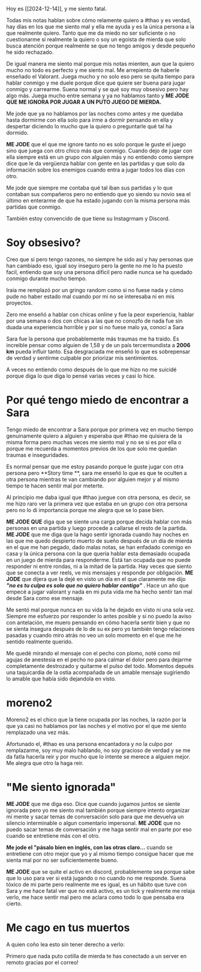 
Hoy es [[2024-12-14]], y me siento fatal.

Todas mis notas hablan sobre cómo relamente quiero a #thao y es verdad, hay días en los que me siento mal y ella me ayuda y es la única persona a la que realmente quiero. Tanto que me da miedo no ser suficiente o no cuestionarme si realmente la quiero o soy un egoista de mierda que solo busca atención porque realmente se que no tengo amigos y desde pequeño he sido rechazado. 

De igual manera me siento mal porque mis notas mienten, aun que la quiero mucho no todo es perfecto y me siento mal. 
Me arrepiento de haberle enseñado el Valorant. 
Juega mucho y no solo eso pero se quita tiempo para hablar conmigo  y me duele porque dice que quiere ser buena para jugar conmigo y carrearme. Suena normal y se qué soy muy obsesivo pero hay algo más. Juega mucho entre semana y ya no hablamos tanto y **ME JODE QUE ME IGNORA POR JUGAR A UN PUTO JUEGO DE MIERDA.** 

Me jode que ya no hablamos por las noches como antes y me quedaba hasta dormirme con ella solo para irme a dormir pensando en ella y despertar diciendo lo mucho que la quiero o preguntarle qué tal ha dormido.

**ME JODE** que el que me ignore tanto no es solo porque le guste el juego sino que juega con otro chico más que conmigo. Cuando dejo de jugar con ella siempre está en un grupo con alguien más y no entiendo como siempre dice que le da vergüenza hablar con gente en las partidas y que solo da información sobre los enemigos cuando entra a jugar todos los días con otro. 

Me jode que siempre me contaba qué tal iban sus partidas y lo que contaban sus compañeros pero no entiendo que yo siendo su novio sea el último en enterarme de que ha estado jugando con la misma persona más partidas que conmigo. 

También estoy convencido de que tiene su Instagrmam y Discord.

# Soy obsesivo?

Creo que si pero tengo razones, no siempre he sido así y hay personas que han cambiado eso, igual soy inseguro pero la gente no me lo ha puesto facil, entiendo que soy una persona dificil pero nadie nunca se ha quedado conmigo durante mucho tiempo.

Iraia me remplazó por un gringo random como si no fuese nada y cómo pude no haber estado mal cuando por mi no se interesaba ni en mis proyectos. 

Zero me enseñó a hablar con chicas online y fue la peor experiencia, hablar por una semana o dos con chicas a las que no conozfo de nada fue sin duada una experiencia horrible y por si no fuese malo ya, conocí a Sara

Sara fue la persona que probablemente más traumas me ha traido. Es increible pensar como alguien de 1,58  y de un país tercermundista a **2006 km**
pueda influir tanto. Esa desgraciada me enseñó lo que es sobrepensar de verdad y sentirme culpable por priorizar mis sentimientos. 

A veces no entiendo como después de lo que me hizo no me suicidé porque diga lo que diga lo pensé varias veces y casi lo hice. 

# Por qué tengo miedo de encontrar a Sara

Tengo miedo de encontrar a Sara porque por primera vez en mucho tiempo genuinamente quiero a alguien y esperaba que #thao me quisiera de la misma forma pero muchas veces me siento mal y no se si es por ella o porque me recuerda a momentos previos de los que solo me quedan traumas e inseguridades. 

Es normal  pensar que me estoy pasando porque le guste jugar con otra persona pero **Story time **,   sara me enseñó lo que es que te oculten a otra persona mientras te van cambiando por alguien mejor y al mismo tiempo te hacen sentir mal por meterte. 

Al principio me daba igual  que #thao juegue con otra persona, es decir, se me hizo raro ver la primera vez que estaba en un grupo con otra persona pero no lo di importancia porque me alegra que se lo pase bien.

**ME JODE QUE** diga que se siente una carga porque decida hablar con más personas en una partida y luego procede a callarse el resto de la partida. **ME JODE** que me diga que la hago sentir ignorada cuando hay noches en las que me quedo despierto muerto de sueño después de un día de mierda en el que me han pegado, dado malas notas, se han enfadado conmigo en casa y la única persona con la que quería hablar esta demasiado ocupada en un juego de mierda para responderme. Está tan ocupada que no puede responder ni entre rondas, ni a la mitad de la partida. Hay veces que siento que se conecta a ver reels, ve mis mensajes y responde por obligación. **ME JODE** que dijera que la dejé en visto un día en el que claramente me dijo ***"no es tu culpa es solo que no quiero hablar contigo"*** . Hace un año que empecé a  jugar valorant y nada en mi puta vida me ha hecho sentir tan mal desde Sara como ese mensaje. 

Me sentó mal porque nunca en su vida la he dejado en visto ni una sola vez. Siempre me esfuerzo por responder lo antes posible y si no puedo la aviso con antelación, me muero pensando en cómo hacerla sentir bien y que no se sienta insegura después de lo de su ex pero yo también tengo relaciones pasadas y cuando miro atrás no veo un solo momento en el que me he sentido realmente querido. 

Me quedé mirando el mensaje con el pecho con plomo, noté como mil agujas de anestesia en el pecho no para calmar el dolor pero para dejarme completamente destrozado y quitarme el pulso del todo. Momentos depués una taquicardia de la ostia acompañada de un amable mensaje sugiriendo lo amable que había sido dejandola en visto. 

# moreno2

Moreno2 es el chico que la tiene ocupada por las noches, la razón por la que ya casi no hablamos por las noches y el motivo por el que me siento remplazado una vez más. 

Afortunado el, #thao es una persona encantadora y no la culpo por remplazarme, soy muy malo hablando, no soy gracioso de verdad y se me da fatla hacerla reir y por mucho que lo intente se merece a alguien mejor. Me alegra que otro la haga reir. 

# "Me siento ignorada"

**ME JODE** que me diga eso. Dice que cuando jugamos juntos  se siente ignorada pero yo me siento mal también porque siempre intento organizar mi mente y sacar temas de conversación solo para que me devuelva un silencio interminable o algun comentario impersonal. **ME JODE** que no puedo sacar temas de conversación y me haga sentir mal en parte por eso cuando se entretiene más con el otro. 

**Me jode el  "pásalo bien en inglés, con las otras claro...** cuando se entretiene con otro mejor que yo y al mismo tiempo consigue hacer que me sienta mal por no ser suficientemente bueno. 

**ME JODE** que se quite el activo en discord, probablemente sea porque sabe que lo uso para ver si está jugando o no cuando no me responde. Suena tóxico de mi parte pero realmente me es igual, es un hábito que tuve con Sara y me hace fatal ver que no está activo, es un tick y realmente me relaja verlo, me hace sentir mal pero me aclara como todo lo que pensaba era cierto. 

# Me cago en tus muertos

A quien coño lea esto sin tener derecho a verlo: 

Primero que nada puto cotilla de mierda te has conectado a un server en remoto gracias por el correo!